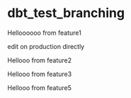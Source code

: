 # dbt_test_branching
Helloooooo from feature1

edit on production directly

Hellooo from feature2

Hellooo from feature3

Hellooo from feature5
